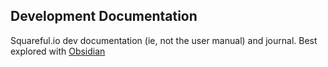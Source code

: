 ## Development Documentation

Squareful.io dev documentation (ie, not the user manual) and journal. Best explored with [Obsidian](https://obsidian.md/)
